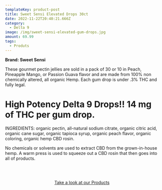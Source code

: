```yaml
---
templateKey: product-post
title: Sweet Sensi Elevated Drops 30ct
date: 2022-11-22T20:40:21.666Z
category:
  - Delta 9
image: /img/sweet-sensi-elevated-gum-drops.jpg
amount: 69.99
tags:
  - Produts
---
```

**Brand: Sweet Sensi**

These gourmet pectin jellies are sold in a pack of 30 or 10 in Peach, Pineapple Mango, or Passion Guava flavor and are made from 100% non chemically altered, all organic Hemp. Each gum drop is under .3% THC and fully legal.

# **High Potency Delta 9 Drops!! 14 mg of THC per gum drop.**

INGREDIENTS: organic pectin, all-natural sodium citrate, organic citric acid, organic cane sugar, organic tapioca syrup, organic peach flavor, organic coloring, organic hemp CBD rosin.

No chemicals or solvents are used to extract CBD from the grown-in-house hemp. A warm press is used to squeeze out a CBD rosin that then goes into all of products. 

<br><br>

<Center><a class="link-view-more-products" target="_blank" href="https://capitalamericanshaman.com/products">Take a look at our Products</a></Center>